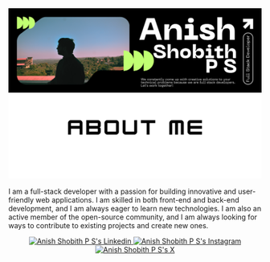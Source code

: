 <div align="centre">
<a href="https://anishshobithps.com">
<img src="./assets/sections/header.svg" alt="Anish Shobith P S's Github Header">
</a>
<picture>
   <source media="(prefers-color-scheme: dark)" srcset="./assets/headings/about_light.svg" alt="About Me heading">
   <img src="./assets/headings/about_dark.svg" alt="About Me heading">
</picture>
<p>I am a full-stack developer with a passion for building innovative and user-friendly web applications. I am skilled in both front-end and back-end development, and I am always eager to learn new technologies. I am also an active member of the open-source community, and I am always looking for ways to contribute to existing projects and create new ones.</p>
<div align="center">
   <a href="https://www.linkedin.com/in/anishshobithps/">
   <img src="https://api.iconify.design/skill-icons:linkedin.svg" alt="Anish Shobith P S's Linkedin" height="30" width="30" />
   </a>
   <a href="https://www.instagram.com/anishshobithps">
   <img src="https://api.iconify.design/skill-icons:instagram.svg" alt="Anish Shobith P S's Instagram" height="30" width="30" />
   </a>
   <a href="https://x.com/anishshobithps">
      <picture>
         <source media="(prefers-color-scheme: dark)" srcset="https://api.iconify.design/prime:twitter.svg" alt="Anish Shobith P S's X" height="30" width="30" />
         <img src="https://api.iconify.design/logos:x.svg" alt="Anish Shobith P S's X" height="30" width="30" />
      </picture>
   </a>
</div>
